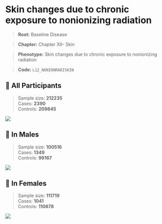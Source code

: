 # Skin changes due to chronic exposure to nonionizing radiation

> **Root:** Baseline Disease  

> **Chapter:** Chapter XII- Skin  

> **Phenotype:** Skin changes due to chronic exposure to nonionizing radiation  

> **Code:** `L12_NONIONRADISKIN`

## 🧪 All Participants  
> Sample size: **212235**  
> Cases: **2390**  
> Controls: **209845**
<img src="/Disease/Figures/ALL/Incidence/L12_NONIONRADISKIN.png"/>
<CsvTable src="/public/Disease/Data/ALL/Incidence/COX_L12_NONIONRADISKIN.csv" label="🔍 View full results" />

## 👨 In Males  
> Sample size: **100516**  
> Cases: **1349**  
> Controls: **99167**
<img src="/Disease/Figures/Male/Incidence/L12_NONIONRADISKIN.png"/>
<CsvTable src="/public/Disease/Data/Male/Incidence/COX_L12_NONIONRADISKIN.csv" label="🔍 View full results" />

## 👩 In Females  
> Sample size: **111719**  
> Cases: **1041**  
> Controls: **110678**
<img src="/Disease/Figures/Female/Incidence/L12_NONIONRADISKIN.png"/>
<CsvTable src="/public/Disease/Data/Female/Incidence/COX_L12_NONIONRADISKIN.csv" label="🔍 View full results" />
